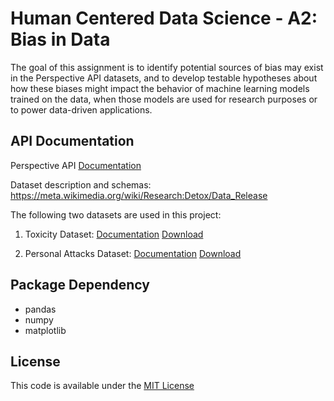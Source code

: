 # Human Centered Data Science - A2: Bias in Data 

The goal of this assignment is to identify potential sources of bias may exist in the Perspective API datasets, and to develop testable hypotheses about how these biases might impact the behavior of machine learning models trained on the data, when those models are used for research purposes or to power data-driven applications. 

## API Documentation

Perspective API [Documentation](https://github.com/conversationai/perspectiveapi/blob/master/2-api/methods.md)

Dataset description and schemas: https://meta.wikimedia.org/wiki/Research:Detox/Data_Release

The following two datasets are used in this project:

1. Toxicity Dataset: [Documentation](https://meta.wikimedia.org/wiki/Research:Detox/Data_Release#Toxicity) [Download](https://figshare.com/articles/dataset/Wikipedia_Talk_Labels_Toxicity/4563973)

2. Personal Attacks Dataset: [Documentation](https://meta.wikimedia.org/wiki/Research:Detox/Data_Release#Personal_Attacks) [Download](https://figshare.com/articles/Wikipedia_Talk_Labels_Personal_Attacks/4054689)

## Package Dependency
- pandas
- numpy
- matplotlib

## License

This code is available under the [MIT License](LICENSE)
